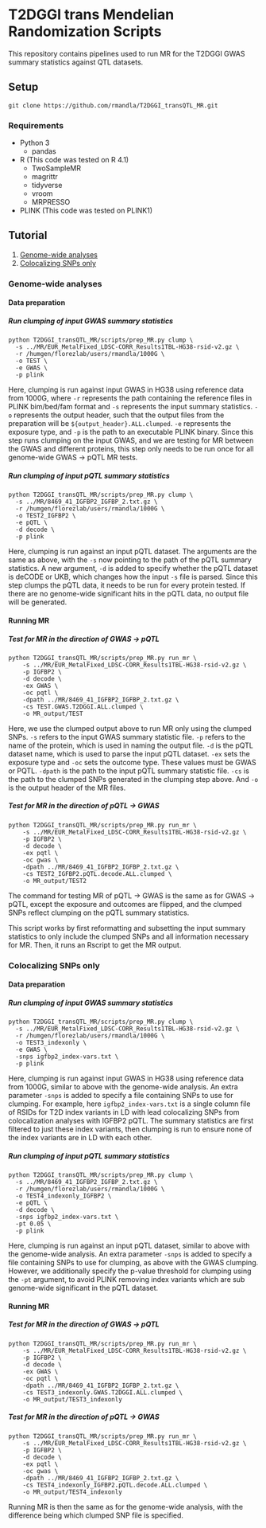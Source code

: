 # T2DGGI trans Mendelian Randomization Scripts

This repository contains pipelines used to run MR for the T2DGGI GWAS summary statistics against QTL datasets.

## Setup

`git clone https://github.com/rmandla/T2DGGI_transQTL_MR.git`

### Requirements

* Python 3
  * pandas
* R (This code was tested on R 4.1)
  * TwoSampleMR
  * magrittr
  * tidyverse
  * vroom
  * MRPRESSO
* PLINK (This code was tested on PLINK1)

## Tutorial

1. [Genome-wide analyses](#gwa)
2. [Colocalizing SNPs only](#cso)

### Genome-wide analyses <a name="gwa"></a>

#### Data preparation

##### Run clumping of input GWAS summary statistics

```
python T2DGGI_transQTL_MR/scripts/prep_MR.py clump \
  -s ../MR/EUR_MetalFixed_LDSC-CORR_Results1TBL-HG38-rsid-v2.gz \
  -r /humgen/florezlab/users/rmandla/1000G \
  -o TEST \
  -e GWAS \
  -p plink
```

Here, clumping is run against input GWAS in HG38 using reference data from 1000G, where `-r` represents the path containing the reference files in PLINK bim/bed/fam format and `-s` represents the input summary statistics. `-o` represents the output header, such that the output files from the preparation will be `${output_header}.ALL.clumped`. `-e` represents the exposure type, and `-p` is the path to an executable PLINK binary. Since this step runs clumping on the input GWAS, and we are testing for MR between the GWAS and different proteins, this step only needs to be run once for all genome-wide GWAS -> pQTL MR tests.

##### Run clumping of input pQTL summary statistics

```
python T2DGGI_transQTL_MR/scripts/prep_MR.py clump \
  -s ../MR/8469_41_IGFBP2_IGFBP_2.txt.gz \
  -r /humgen/florezlab/users/rmandla/1000G \
  -o TEST2_IGFBP2 \
  -e pQTL \
  -d decode \
  -p plink
```

Here, clumping is run against an input pQTL dataset. The arguments are the same as above, with the `-s` now pointing to the path of the pQTL summary statistics. A new argument, `-d` is added to specify whether the pQTL dataset is deCODE or UKB, which changes how the input `-s` file is parsed. Since this step clumps the pQTL data, it needs to be run for every protein tested. If there are no genome-wide significant hits in the pQTL data, no output file will be generated.

#### Running MR

##### Test for MR in the direction of GWAS -> pQTL

```
python T2DGGI_transQTL_MR/scripts/prep_MR.py run_mr \
    -s ../MR/EUR_MetalFixed_LDSC-CORR_Results1TBL-HG38-rsid-v2.gz \
    -p IGFBP2 \
    -d decode \
    -ex GWAS \
    -oc pqtl \
    -dpath ../MR/8469_41_IGFBP2_IGFBP_2.txt.gz \
    -cs TEST.GWAS.T2DGGI.ALL.clumped \
    -o MR_output/TEST
```

Here, we use the clumped output above to run MR only using the clumped SNPs. `-s` refers to the input GWAS summary statistic file. `-p` refers to the name of the protein, which is used in naming the output file. `-d` is the pQTL dataset name, which is used to parse the input pQTL dataset. `-ex` sets the exposure type and `-oc` sets the outcome type. These values must be GWAS or PQTL. `-dpath` is the path to the input pQTL summary statistic file. `-cs` is the path to the clumped SNPs generated in the clumping step above. And `-o` is the output header of the MR files.

##### Test for MR in the direction of pQTL -> GWAS

```
python T2DGGI_transQTL_MR/scripts/prep_MR.py run_mr \
    -s ../MR/EUR_MetalFixed_LDSC-CORR_Results1TBL-HG38-rsid-v2.gz \
    -p IGFBP2 \
    -d decode \
    -ex pqtl \
    -oc gwas \
    -dpath ../MR/8469_41_IGFBP2_IGFBP_2.txt.gz \
    -cs TEST2_IGFBP2.pQTL.decode.ALL.clumped \
    -o MR_output/TEST2
```

The command for testing MR of pQTL -> GWAS is the same as for GWAS -> pQTL, except the exposure and outcomes are flipped, and the clumped SNPs reflect clumping on the pQTL summary statistics.

This script works by first reformatting and subsetting the input summary statistics to only include the clumped SNPs and all information necessary for MR. Then, it runs an Rscript to get the MR output.

### Colocalizing SNPs only <a name="cso"></a>

#### Data preparation

##### Run clumping of input GWAS summary statistics

```
python T2DGGI_transQTL_MR/scripts/prep_MR.py clump \
  -s ../MR/EUR_MetalFixed_LDSC-CORR_Results1TBL-HG38-rsid-v2.gz \
  -r /humgen/florezlab/users/rmandla/1000G \
  -o TEST3_indexonly \
  -e GWAS \
  -snps igfbp2_index-vars.txt \
  -p plink
```

Here, clumping is run against input GWAS in HG38 using reference data from 1000G, similar to above with the genome-wide analysis. An extra parameter `-snps` is added to specify a file containing SNPs to use for clumping. For example, here `igfbp2_index-vars.txt` is a single column file of RSIDs for T2D index variants in LD with lead colocalizing SNPs from colocalization analyses with IGFBP2 pQTL. The summary statistics are first filtered to just these index variants, then clumping is run to ensure none of the index variants are in LD with each other.

##### Run clumping of input pQTL summary statistics

```
python T2DGGI_transQTL_MR/scripts/prep_MR.py clump \
  -s ../MR/8469_41_IGFBP2_IGFBP_2.txt.gz \
  -r /humgen/florezlab/users/rmandla/1000G \
  -o TEST4_indexonly_IGFBP2 \
  -e pQTL \
  -d decode \
  -snps igfbp2_index-vars.txt \
  -pt 0.05 \
  -p plink
```

Here, clumping is run against an input pQTL dataset, similar to above with the genome-wide analysis. An extra parameter `-snps` is added to specify a file containing SNPs to use for clumping, as above with the GWAS clumping. However, we additionally specify the p-value threshold for clumping using the `-pt` argument, to avoid PLINK removing index variants which are sub genome-wide significant in the pQTL dataset.

#### Running MR

##### Test for MR in the direction of GWAS -> pQTL

```
python T2DGGI_transQTL_MR/scripts/prep_MR.py run_mr \
    -s ../MR/EUR_MetalFixed_LDSC-CORR_Results1TBL-HG38-rsid-v2.gz \
    -p IGFBP2 \
    -d decode \
    -ex GWAS \
    -oc pqtl \
    -dpath ../MR/8469_41_IGFBP2_IGFBP_2.txt.gz \
    -cs TEST3_indexonly.GWAS.T2DGGI.ALL.clumped \
    -o MR_output/TEST3_indexonly
```

##### Test for MR in the direction of pQTL -> GWAS

```
python T2DGGI_transQTL_MR/scripts/prep_MR.py run_mr \
    -s ../MR/EUR_MetalFixed_LDSC-CORR_Results1TBL-HG38-rsid-v2.gz \
    -p IGFBP2 \
    -d decode \
    -ex pqtl \
    -oc gwas \
    -dpath ../MR/8469_41_IGFBP2_IGFBP_2.txt.gz \
    -cs TEST4_indexonly_IGFBP2.pQTL.decode.ALL.clumped \
    -o MR_output/TEST4_indexonly
```

Running MR is then the same as for the genome-wide analysis, with the difference being which clumped SNP file is specified.
